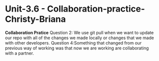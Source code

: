 # Unit-3.6 - Collaboration-practice-Christy-Briana
**Collaboration Pratice**
Question 2: We use git pull when we want to update our repo with all of the changes we made locally or changes that we made with other developers.
Question 4:Something that changed from our previous way of working was that now we are working are collaborating with a partner.